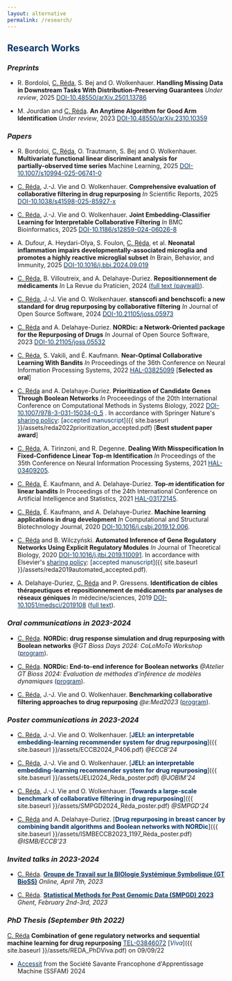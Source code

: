 ```yaml
---
layout: alternative
permalink: /research/
---
```


## **<font color="#003366">Research Works</font>**

### *Preprints*

- R. Bordoloi, <u>C. Réda</u>, S. Bej and O. Wolkenhauer. **Handling Missing Data in Downstream Tasks With Distribution-Preserving Guarantees** *Under review*, 2025 [<font color="#003366">DOI-10.48550/arXiv.2501.13786</font>](https://doi.org/10.48550/arXiv.2501.13786)  

- M. Jourdan and <u>C. Réda</u>. **An Anytime Algorithm for Good Arm Identification** *Under review*, 2023 [<font color="#003366">DOI-10.48550/arXiv.2310.10359</font>](https://doi.org/10.48550/arXiv.2310.10359)  

### *Papers*

- R. Bordoloi, <u>C. Réda</u>, O. Trautmann, S. Bej and O. Wolkenhauer. **Multivariate functional linear discriminant analysis for partially‑observed time series** Machine Learning, 2025 [<font color="#003366">DOI-10.1007/s10994-025-06741-0</font>](https://doi.org/10.1007/s10994-025-06741-0)

- <u>C. Réda</u>, J.-J. Vie and O. Wolkenhauer. **Comprehensive evaluation of collaborative filtering in drug repurposing** *In* Scientific Reports, 2025 [<font color="#003366">DOI-10.1038/s41598-025-85927-x</font>](https://doi.org/10.1038/s41598-025-85927-x)

- <u>C. Réda</u>, J.-J. Vie and O. Wolkenhauer. **Joint Embedding-Classifier Learning for Interpretable Collaborative Filtering** *In* BMC Bioinformatics, 2025 [<font color="#003366">DOI-10.1186/s12859-024-06026-8</font>](https://doi.org/10.1186/s12859-024-06026-8)

- A. Dufour, A. Heydari-Olya, S. Foulon, <u>C. Réda</u>, et al. **Neonatal inflammation impairs developmentally-associated microglia and promotes a highly reactive microglial subset** *In* Brain, Behavior, and Immunity, 2025 [<font color="#003366">DOI-10.1016/j.bbi.2024.09.019</font>](https://doi.org/10.1016/j.bbi.2024.09.019) 

- <u>C. Réda</u>, B. Villoutreix, and A. Delahaye-Duriez. **Repositionnement de médicaments**
*In* La Revue du Praticien, 2024 ([<font color="#003366">full text (paywall)</font>](https://www.larevuedupraticien.fr/article/repositionnement-de-medicaments)).

- <u>C. Réda</u>, J.-J. Vie and O. Wolkenhauer. **stanscofi and benchscofi: a new standard for drug repurposing by collaborative filtering** *In* Journal of Open Source Software, 2024 [<font color="#003366">DOI-10.21105/joss.05973</font>](https://doi.org/10.21105/joss.05973) 

- <u>C. Réda</u> and A. Delahaye-Duriez. **NORDic: a Network-Oriented package for the Repurposing of Drugs** *In* Journal of Open Source Software, 2023 [<font color="#003366">DOI-10.21105/joss.05532</font>](https://doi.org/10.21105/joss.05532)

- <u>C. Réda</u>, S. Vakili, and É. Kaufmann. **Near-Optimal Collaborative Learning With Bandits** *In* Proceedings of the 36th Conference on Neural Information Processing Systems, 2022 [<font color="#003366">HAL-03825099</font>](https://proceedings.neurips.cc/paper_files/paper/2022/hash/5b9bef4eae0f574cedbf9f4bf29d8ae7-Abstract-Conference.html) [**Selected as oral**]

- <u>C. Réda</u> and A. Delahaye-Duriez. **Prioritization of Candidate Genes Through Boolean Networks** *In* Proceeedings of the 20th International Conference on Computational Methods in Systems Biology, 2022 [<font color="#003366">DOI-10.1007/978-3-031-15034-0_5</font>](https://doi.org/10.1007/978-3-031-15034-0_5) . 
In accordance with Springer Nature's [<font color="#003366">sharing policy</font>](https://www.springernature.com/gp/open-research/policies/accepted-manuscript-terms): [<font color="003366">accepted manuscript</font>]({{ site.baseurl }}/assets/reda2022prioritization_accepted.pdf) [**Best student paper award**]

- <u>C. Réda</u>, A. Tirinzoni, and R. Degenne. **Dealing With Misspecification In Fixed-Confidence Linear Top-m Identification** *In* Proceedings of the 35th Conference on Neural Information Processing Systems, 2021 [<font color="#003366">HAL-03409205</font>](https://proceedings.neurips.cc/paper/2021/hash/d5fcc35c94879a4afad61cacca56192c-Abstract.html).

- <u>C. Réda</u>, É. Kaufmann, and A. Delahaye-Duriez. **Top-*m* identification for linear bandits** *In* Proceedings of the 24th International Conference on Artificial Intelligence and Statistics, 2021 [<font color="#003366">HAL-03172145</font>](http://proceedings.mlr.press/v130/reda21a.html).

- <u>C. Réda</u>, É. Kaufmann, and A. Delahaye-Duriez. **Machine learning applications in drug development** *In* Computational and Structural Biotechnology Journal, 2020 [<font color="#003366">DOI-10.1016/j.csbj.2019.12.006</font>](https://doi.org/10.1016/j.csbj.2019.12.006).

- <u>C. Réda</u> and B. Wilczyński. **Automated Inference of Gene Regulatory Networks Using Explicit Regulatory Modules** *In* Journal of Theoretical Biology, 2020 [<font color="#003366">DOI-10.1016/j.jtbi.2019.110091</font>](https://doi.org/10.1016/j.jtbi.2019.110091). In accordance with Elsevier's [<font color="#003366">sharing policy</font>](https://www.elsevier.com/about/policies/sharing): [<font color="#003366">accepted manuscript</font>]({{ site.baseurl }}/assets/reda2019automated_accepted.pdf).

- A. Delahaye-Duriez, <u>C. Réda</u> and P. Gressens. **Identification de cibles thérapeutiques et repositionnement de médicaments par analyses de réseaux géniques**
*In* médecine/sciences, 2019 [<font color="#003366">DOI-10.1051/medsci/2019108</font>](https://doi.org/10.1051/medsci/2019108) ([<font color="#003366">full text</font>](https://www.medecinesciences.org/en/articles/medsci/full_html/2019/07/msc190127/msc190127.html)).

### *Oral communications in 2023-2024*

- <u>C. Réda</u>. **NORDic: drug response simulation and drug repurposing with Boolean networks** *@GT Bioss Days 2024: CoLoMoTo Workshop* ([<font color="#003366">program</font>](https://codimd.math.cnrs.fr/s/EVOoKlvx4#)).

- <u>C. Réda</u>. **NORDic: End-to-end inference for Boolean networks** *@Atelier GT Bioss 2024: Évaluation de méthodes d’inférence de modèles dynamiques* ([<font color="#003366">program</font>](https://codimd.math.cnrs.fr/s/pR4cVqX7d#)).

- <u>C. Réda</u>, J.-J. Vie and O. Wolkenhauer. **Benchmarking collaborative filtering approaches to drug repurposing** *@e:Med2023* ([<font color="#003366">program</font>](https://www.sys-med.de/de/meeting/emed-meeting-2023/program/)).

### *Poster communications in 2023-2024*

- <u>C. Réda</u>, J.-J. Vie and O. Wolkenhauer. [**<font color="#003366">JELI: an interpretable embedding-learning recommender system for drug repurposing</font>**]({{ site.baseurl }}/assets/ECCB2024_P406.pdf) *@ECCB'24*

- <u>C. Réda</u>, J.-J. Vie and O. Wolkenhauer. [**<font color="#003366">JELI: an interpretable embedding-learning recommender system for drug repurposing</font>**]({{ site.baseurl }}/assets/JELI2024_Réda_poster.pdf) *@JOBIM'24*

- <u>C. Réda</u>, J.-J. Vie and O. Wolkenhauer. [**<font color="#003366">Towards a large-scale benchmark of collaborative filtering in drug repurposing</font>**]({{ site.baseurl }}/assets/SMPGD2024_Réda_poster.pdf) *@SMPGD'24*

- <u>C. Réda</u> and A. Delahaye-Duriez. [**<font color="#003366">Drug repurposing in breast cancer by combining bandit algorithms and Boolean networks with NORDic</font>**]({{ site.baseurl }}/assets/ISMBECCB2023_1197_Réda_poster.pdf) *@ISMB/ECCB'23*

### *Invited talks in 2023-2024*

- <u>C. Réda</u>. [**<font color="#003366">Groupe de Travail sur la BIOlogie Systémique Symbolique (GT BioSS)</font>**](https://www.bioss-cnrs.fr/seminaires/2023-04/) *Online, April 7th, 2023*

- <u>C. Réda</u>. [**<font color="#003366">Statistical Methods for Post Genomic Data (SMPGD) 2023</font>**](https://smpgd2023.sciencesconf.org/) *Ghent, February 2nd-3rd, 2023*

### *PhD Thesis (September 9th 2022)*

<u>C. Réda</u> **Combination of gene regulatory networks and sequential machine learning for drug repurposing** [<font color="#003366">TEL-03846072</font>](https://hal.archives-ouvertes.fr/tel-03846072) [*<font color="#003366">Viva</font>*]({{ site.baseurl }}/assets/REDA_PhDViva.pdf) on 09/09/22

+ [<font color="#003366">Accessit</font>](http://ssfam.org/laureats-prix-de-these-ssfam/) from the Société Savante Francophone d'Apprentissage Machine (SSFAM) 2024 



